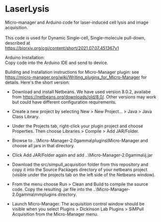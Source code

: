 # LaserLysis
Micro-manager and Arduino code for laser-induced cell lysis and image acquisition. <br><br>
This code is used for Dynamic Single-cell, Single-molecule pull-down, described at <br>
https://biorxiv.org/cgi/content/short/2021.07.07.451367v1

Arduino Installation: <br>
Copy code into the Arduino IDE and send to device.

Building and Installation instructions for Micro-Manager plugin: 
see https://micro-manager.org/wiki/Writing_plugins_for_Micro-Manager for details. Here's the short version:

- Download and install Netbeans.  We have used version 8.0.2, availabe from https://netbeans.org/downloads/old/8.0/. Other versions may work but could have different configuration requirements. 

- Create a new project by selecting New > New Project... > Java > Java Class Library. 

-  Under the Projects tab, right-click your plugin project and choose Properties. Then choose Libraries > Compile > Add JAR/Folder. 
  - Browse to ..\Micro-Manager-2.0gamma\plugins\Micro-Manager and choose all jars in that directory. 
  - Click Add JAR/Folder again and add ..\Micro-Manager-2.0gamma\ij.jar
  
- Download the src/simpull_acquisition folder from this repository and copy it into the Source Packages directory of your netbeans project (visible under the projects tab on the left side of the Netbeans window). 

- From the menu choose Run > Clean and Build to compile the source code.  Copy the resulting .jar file into the ..\Micro-Manager-2.0gamma\mmplugins directory. 

- Launch Micro-Manager.  The acquisition control window should be visible when you select Plugins > Dickinson Lab Plugins > SiMPull Acquisition from the Micro-Manager menu.
